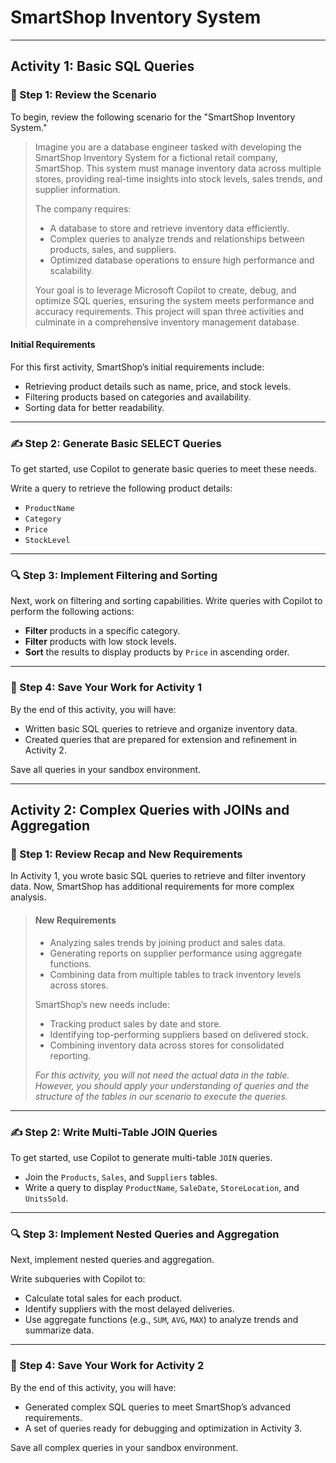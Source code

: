 # SmartShop Inventory System

---

## Activity 1: Basic SQL Queries

### 🎯 Step 1: Review the Scenario

To begin, review the following scenario for the "SmartShop Inventory System."

> Imagine you are a database engineer tasked with developing the SmartShop Inventory System for a fictional retail company, SmartShop. This system must manage inventory data across multiple stores, providing real-time insights into stock levels, sales trends, and supplier information.
>
> The company requires:
>
> - A database to store and retrieve inventory data efficiently.
> - Complex queries to analyze trends and relationships between products, sales, and suppliers.
> - Optimized database operations to ensure high performance and scalability.
>
> Your goal is to leverage Microsoft Copilot to create, debug, and optimize SQL queries, ensuring the system meets performance and accuracy requirements. This project will span three activities and culminate in a comprehensive inventory management database.

#### Initial Requirements

For this first activity, SmartShop’s initial requirements include:

- Retrieving product details such as name, price, and stock levels.
- Filtering products based on categories and availability.
- Sorting data for better readability.

---

### ✍️ Step 2: Generate Basic SELECT Queries

To get started, use Copilot to generate basic queries to meet these needs.

Write a query to retrieve the following product details:

- `ProductName`
- `Category`
- `Price`
- `StockLevel`

---

### 🔍 Step 3: Implement Filtering and Sorting

Next, work on filtering and sorting capabilities. Write queries with Copilot to perform the following actions:

- **Filter** products in a specific category.
- **Filter** products with low stock levels.
- **Sort** the results to display products by `Price` in ascending order.

---

### 💾 Step 4: Save Your Work for Activity 1

By the end of this activity, you will have:

- Written basic SQL queries to retrieve and organize inventory data.
- Created queries that are prepared for extension and refinement in Activity 2.

Save all queries in your sandbox environment.

---

## Activity 2: Complex Queries with JOINs and Aggregation

### 🎯 Step 1: Review Recap and New Requirements

In Activity 1, you wrote basic SQL queries to retrieve and filter inventory data. Now, SmartShop has additional requirements for more complex analysis.

> #### New Requirements
>
> - Analyzing sales trends by joining product and sales data.
> - Generating reports on supplier performance using aggregate functions.
> - Combining data from multiple tables to track inventory levels across stores.
>
> SmartShop’s new needs include:
>
> - Tracking product sales by date and store.
> - Identifying top-performing suppliers based on delivered stock.
> - Combining inventory data across stores for consolidated reporting.
>
> *For this activity, you will not need the actual data in the table. However, you should apply your understanding of queries and the structure of the tables in our scenario to execute the queries.*

---

### ✍️ Step 2: Write Multi-Table JOIN Queries

To get started, use Copilot to generate multi-table `JOIN` queries.

- Join the `Products`, `Sales`, and `Suppliers` tables.
- Write a query to display `ProductName`, `SaleDate`, `StoreLocation`, and `UnitsSold`.

---

### 🔍 Step 3: Implement Nested Queries and Aggregation

Next, implement nested queries and aggregation.

Write subqueries with Copilot to:

- Calculate total sales for each product.
- Identify suppliers with the most delayed deliveries.
- Use aggregate functions (e.g., `SUM`, `AVG`, `MAX`) to analyze trends and summarize data.

---

### 💾 Step 4: Save Your Work for Activity 2

By the end of this activity, you will have:

- Generated complex SQL queries to meet SmartShop’s advanced requirements.
- A set of queries ready for debugging and optimization in Activity 3.

Save all complex queries in your sandbox environment.